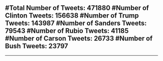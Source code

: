 #Total Number of Tweets: 471880 
#Number of Clinton Tweets: 156638
#Number of Trump Tweets: 143987
#Number of Sanders Tweets: 79543
#Number of Rubio Tweets: 41185
#Number of Carson Tweets: 26733
#Number of Bush Tweets: 23797
---
---
